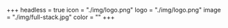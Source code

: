 +++
headless = true
icon = "./img/logo.png"
logo = "./img/logo.png"
image = "./img/full-stack.jpg"
color = ""
+++

